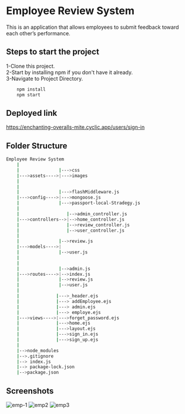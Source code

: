 # Employee Review System

This is an application that allows employees to submit feedback toward each other’s performance.

## Steps to start the project

1-Clone this project.           
2-Start by installing npm if you don't have it already.  
3-Navigate to Project Directory.

```bash
    npm install
    npm start

```
## Deployed link
https://enchanting-overalls-mite.cyclic.app/users/sign-in

## Folder Structure

```bash
Employee Review System
    |
    |               |--->css
    |--->assets---->|--->images
    |             
    |
    |               |--->flashMiddleware.js
    |--->config---->|--->mongoose.js
    |               |--->passport-local-Stradegy.js
    |
    |                  |-->admin_controller.js
    |--->controllers-->|-->home_controller.js
    |                  |-->review_controller.js
    |                  |-->user_controller.js
    |
    |               |-->review.js
    |--->models---->|
    |               |-->user.js
    |
    |              
    |               |-->admin.js
    |--->routes---->|-->index.js
    |               |-->review.js
    |               |-->user.js
    |
    |              |--->_header.ejs
    |              |---> addEmployee.ejs
    |              |---> admin.ejs
    |              |---> employe.ejs
    |--->views---->|--->forget_password.ejs
    |              |--->home.ejs
    |              |--->layout.ejs
    |              |--->sign_in.ejs
    |              |--->sign_up.ejs
    |
    |-->node_modules
    |-->.gitignore
    |--> index.js
    |--> package-lock.json
    |-->package.json

```

## Screenshots
![emp-1](https://github.com/deevesh11nov/employee-review/assets/127090783/93d1ee7d-d2c3-43f0-95a0-85ecc8085001)
![emp2](https://github.com/deevesh11nov/employee-review/assets/127090783/9de00963-9a1e-4663-8fdf-1f81ee93122d)
![emp3](https://github.com/deevesh11nov/employee-review/assets/127090783/42bb883d-62c3-4893-bf84-a27ccc38a85e)


